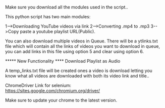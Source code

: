 Make sure you download all the modules used in the script..

This python script has two main modules:

1-->Downloading YouTube videos via link
2-->Converting .mp4 to .mp3
3-->Copy paste a youtube playlist URL(Public).

You can also download multiple videos in Queue.
There will be a ytlinks.txt file which will contain all the links of videos you want to download in queue, you can add links in this file using option 5 and clear using option 6.

***** New Functionality **** 
Download Playlist as Audio

A temp_links.txt file will be created ones a video is download letting you know what all videos are downloaded with both its video link and title..

ChromeDriver Link for selenium: https://sites.google.com/chromium.org/driver/

Make sure to update your chrome to the latest version.
